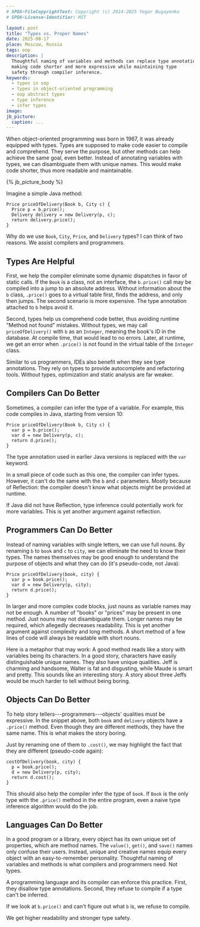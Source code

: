 ```yaml
---
# SPDX-FileCopyrightText: Copyright (c) 2014-2025 Yegor Bugayenko
# SPDX-License-Identifier: MIT

layout: post
title: "Types vs. Proper Names"
date: 2025-08-17
place: Moscow, Russia
tags: oop
description: |
  Thoughtful naming of variables and methods can replace type annotations,
  making code shorter and more expressive while maintaining type
  safety through compiler inference.
keywords:
  - types in oop
  - types in object-oriented programming
  - oop abstract types
  - type inference
  - infer types
image:
jb_picture:
  caption: ...
---
```


When object-oriented programming was born in 1967, it was already equipped with types.
Types are supposed to make code easier to compile and comprehend.
They serve the purpose, but other methods can help achieve the same goal, even better.
Instead of annotating variables with types, we can disambiguate them with unique names.
This would make code shorter, thus more readable and maintainable.

<!--more-->

{% jb_picture_body %}

Imagine a simple Java method:

```
Price priceOfDelivery(Book b, City c) {
  Price p = b.price();
  Delivery delivery = new Delivery(p, c);
  return delivery.price();
}
```

Why do we use `Book`, `City`, `Price`, and `Delivery` types?
I can think of two reasons.
We assist compilers and programmers.

## Types Are Helpful

First, we help the compiler eliminate some dynamic dispatches in favor of static calls.
If the `Book` is a class, not an interface, the `b.price()` call may be compiled into a jump to an absolute address.
Without information about the `b` class, `.price()` goes to a virtual table first, finds the address, and only then jumps.
The second scenario is more expensive.
The type annotation attached to `b` helps avoid it.

Second, types help us comprehend code better, thus avoiding runtime "Method not found" mistakes.
Without types, we may call `priceOfDelivery()` with `b` as an `Integer`, meaning the book's ID in the database.
At compile time, that would lead to no errors.
Later, at runtime, we get an error when `.price()` is not found in the virtual table of the `Integer` class.

Similar to us programmers, IDEs also benefit when they see type annotations.
They rely on types to provide autocomplete and refactoring tools.
Without types, optimization and static analysis are far weaker.

## Compilers Can Do Better

Sometimes, a compiler can infer the type of a variable.
For example, this code compiles in Java, starting from version 10:

```
Price priceOfDelivery(Book b, City c) {
  var p = b.price();
  var d = new Delivery(p, c);
  return d.price();
}
```

The type annotation used in earlier Java versions is replaced with the `var` keyword.

In a small piece of code such as this one, the compiler can infer types.
However, it can't do the same with the `b` and `c` parameters.
Mostly because of Reflection: the compiler doesn't know what objects might be provided at runtime.

If Java did not have Reflection, type inference could potentially work for more variables.
This is yet another argument against reflection.

## Programmers Can Do Better

Instead of naming variables with single letters, we can use full nouns.
By renaming `b` to `book` and `c` to `city`, we can eliminate the need to know their types.
The names themselves may be good enough to understand the purpose of objects and what they can do (it's pseudo-code, not Java):

```
Price priceOfDelivery(book, city) {
  var p = book.price();
  var d = new Delivery(p, city);
  return d.price();
}
```

In larger and more complex code blocks, just nouns as variable names may not be enough.
A number of "books" or "prices" may be present in one method.
Just nouns may not disambiguate them.
Longer names may be required, which allegedly decreases readability.
This is yet another argument against complexity and long methods.
A short method of a few lines of code will always be readable with short nouns.

Here is a metaphor that may work:
A good method reads like a story with variables being its characters.
In a good story, characters have easily distinguishable unique names.
They also have unique qualities.
Jeff is charming and handsome, Walter is fat and disgusting, while Maude is smart and pretty.
This sounds like an interesting story.
A story about three Jeffs would be much harder to tell without being boring.

## Objects Can Do Better

To help story tellers---programmers---objects' qualities must be expressive.
In the snippet above, both `book` and `delivery` objects have a `.price()` method.
Even though they are different methods, they have the same name.
This is what makes the story boring.

Just by renaming one of them to `.cost()`, we may highlight the fact that they are different (pseudo-code again):

```
costOfDelivery(book, city) {
  p = book.price();
  d = new Delivery(p, city);
  return d.cost();
}
```

This should also help the compiler infer the type of `book`.
If `Book` is the only type with the `.price()` method in the entire program, even a naive type inference algorithm would do the job.

## Languages Can Do Better

In a good program or a library, every object has its own unique set of properties, which are method names.
The `value()`, `get()`, and `save()` names only confuse their users.
Instead, unique and creative names equip every object with an easy-to-remember personality.
Thoughtful naming of variables and methods is what compilers and programmers need.
Not types.

A programming language and its compiler can enforce this practice.
First, they disallow type annotations.
Second, they refuse to compile if a type can't be inferred.

If we look at `b.price()` and can't figure out what `b` is, we refuse to compile.

We get higher readability and stronger type safety.
